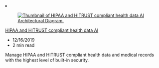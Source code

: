 <!-- This file is automatically generated by build/architectures/build_index.py. Any updates will be lost. -->

<!-- markdownlint-disable MD033 -->

<li class="grid-item item-column" data-categories="Storage ">
<article class="card">
    <div class="card-header has-margin-bottom-none" aria-hidden="true">
        <figure class="image diagram has-height-175 has-overflow-hidden level">
            <a href="/azure/architecture/solution-ideas/articles/security-compliance-blueprint-hipaa-hitrust-health-data-ai"><img src="/azure/architecture/browse/thumbs/security-compliance-blueprint-hipaa-hitrust-health-data-ai.png" class="diagram" alt="Thumbnail of HIPAA and HITRUST compliant health data AI Architectural Diagram." data-linktype="relative-path"></a>
        </figure>
    </div>
    <div class="card-content">
        <a class="card-content-title has-margin-top-none" href="/azure/architecture/solution-ideas/articles/security-compliance-blueprint-hipaa-hitrust-health-data-ai">
            <p>HIPAA and HITRUST compliant health data AI</p>
        </a>
        <ul class="card-content-metadata">
            <li>12/16/2019</li>
            <li>2 min read</li>
        </ul>
        <p class="card-content-description">Manage HIPAA and HITRUST compliant health data and medical records with the highest level of built-in security.</p>
        <div class="bottom-to-top-fade is-hidden-mobile"></div>
    </div>
</article>
</li>
